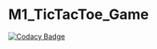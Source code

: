 # M1_TicTacToe_Game

[![Codacy Badge](https://app.codacy.com/project/badge/Grade/1a01dd0b56924b4089c039fb46a186e3)](https://www.codacy.com/gh/hrithik125/M1_TicTacToe_Game/dashboard?utm_source=github.com&amp;utm_medium=referral&amp;utm_content=hrithik125/M1_TicTacToe_Game&amp;utm_campaign=Badge_Grade)
